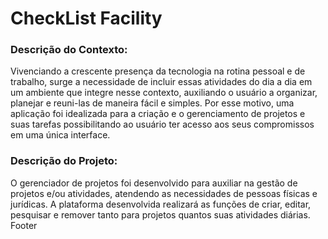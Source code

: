 # CheckList Facility

### Descrição do Contexto:

Vivenciando a crescente presença da tecnologia na rotina pessoal e de trabalho, surge a necessidade de incluir essas atividades do dia a dia em um ambiente que integre nesse contexto, auxiliando o usuário a organizar, planejar e reuni-las de maneira fácil e simples.
Por esse motivo, uma aplicação foi idealizada para a criação e o gerenciamento de projetos e suas tarefas possibilitando ao usuário ter acesso aos seus compromissos em uma única interface.

### Descrição do Projeto:
O gerenciador de projetos foi desenvolvido para auxiliar na gestão de projetos e/ou atividades, atendendo as necessidades de pessoas físicas e jurídicas.  A plataforma desenvolvida realizará as funções de criar, editar, pesquisar e remover tanto para projetos quantos suas atividades diárias.
Footer
